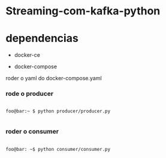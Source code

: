 # Streaming-com-kafka-python

# dependencias 

* docker-ce 

* docker-compose 

<p> roder o yaml do docker-compose.yaml </p>

### rode o producer

```console

foo@bar:~ $ python producer/producer.py


```

### roder o consumer 
```console

foo@bar: ~$ python consumer/consumer.py

```
